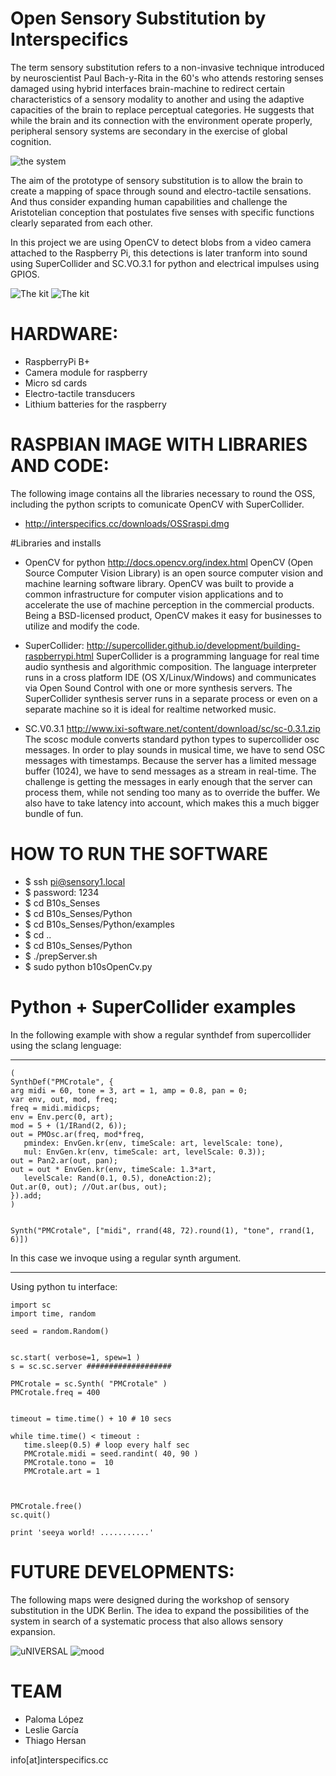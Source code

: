 # Open Sensory Substitution by Interspecifics

The term sensory substitution refers to a non-invasive technique introduced by neuroscientist Paul Bach-y-Rita in the 60's who attends restoring senses damaged using hybrid interfaces brain-machine to redirect certain characteristics of a sensory modality to another and using the adaptive capacities of the brain to replace perceptual categories. He suggests that while the brain and its connection with the environment operate properly, peripheral sensory systems are secondary in the exercise of global cognition.

![the system](https://github.com/Lessnullvoid/B10s_Senses/blob/master/SensorySubMap.jpg?raw=true)

The aim of the prototype of sensory substitution is to allow the brain to create a mapping of space through sound and electro-tactile sensations. And thus consider expanding human capabilities and challenge the Aristotelian conception that postulates five senses with specific functions clearly separated from each other.

In this project we are using OpenCV to detect blobs from a video camera attached to the Raspberry Pi, this detections is later tranform into sound using SuperCollider and SC.VO.3.1 for python and electrical impulses using GPIOS.

![The kit](https://github.com/Lessnullvoid/B10s_Senses/blob/master/imgs/18807535644_e66a302e5a_k.jpg?raw=true)
![The kit](https://github.com/Lessnullvoid/B10s_Senses/blob/master/imgs/19434279301_c247439d17_k.jpg?raw=true)

# HARDWARE:
- RaspberryPi B+
- Camera module for raspberry 
- Micro sd cards  
- Electro-tactile transducers 
- Lithium batteries for the raspberry 

# RASPBIAN IMAGE WITH LIBRARIES AND CODE:
The following image contains all the libraries necessary to round the OSS, including the python scripts to comunicate OpenCV with SuperCollider. 

- http://interspecifics.cc/downloads/OSSraspi.dmg

#Libraries and installs

- OpenCV for python 
  http://docs.opencv.org/index.html
OpenCV (Open Source Computer Vision Library) is an open source computer vision and machine learning software library. OpenCV was built to provide a common infrastructure for computer vision applications and to accelerate the use of machine perception in the commercial products. Being a BSD-licensed product, OpenCV makes it easy for businesses to utilize and modify the code.

- SuperCollider: 
  http://supercollider.github.io/development/building-raspberrypi.html
SuperCollider is a programming language for real time audio synthesis and algorithmic composition.
The language interpreter runs in a cross platform IDE (OS X/Linux/Windows) and communicates via Open Sound Control with one or more synthesis servers. The SuperCollider synthesis server runs in a separate process or even on a separate machine so it is ideal for realtime networked music.

- SC.V0.3.1 
  http://www.ixi-software.net/content/download/sc/sc-0.3.1.zip
The scosc module converts standard python types to supercollider osc messages.
In order to play sounds in musical time, we have to send OSC messages with timestamps. Because the server has a limited message buffer (1024), we have to send messages as a stream in real-time. The challenge is getting the messages in early enough that the server can process them, while not sending too many as to override the buffer. We also have to take latency into account, which makes this a much bigger bundle of fun.

# HOW TO RUN THE SOFTWARE

- $ ssh pi@sensory1.local
- $ password: 1234
- $ cd B10s_Senses
- $ cd B10s_Senses/Python 
- $ cd B10s_Senses/Python/examples 
- $ cd ..
- $ cd B10s_Senses/Python
- $ ./prepServer.sh 
- $ sudo python b10sOpenCv.py


# Python + SuperCollider examples

In the following example with show a regular synthdef from supercollider using the sclang lenguage:

___________________________
 ```
(
SynthDef("PMCrotale", {
arg midi = 60, tone = 3, art = 1, amp = 0.8, pan = 0;
var env, out, mod, freq;
freq = midi.midicps;
env = Env.perc(0, art);
mod = 5 + (1/IRand(2, 6));
out = PMOsc.ar(freq, mod*freq,
	pmindex: EnvGen.kr(env, timeScale: art, levelScale: tone),
	mul: EnvGen.kr(env, timeScale: art, levelScale: 0.3));
out = Pan2.ar(out, pan);
out = out * EnvGen.kr(env, timeScale: 1.3*art,
	levelScale: Rand(0.1, 0.5), doneAction:2);
Out.ar(0, out); //Out.ar(bus, out);
}).add;
)


Synth("PMCrotale", ["midi", rrand(48, 72).round(1), "tone", rrand(1, 6)])
 ```
In this case we invoque using a regular synth argument.

___________________________

Using python tu interface:
 ```
import sc
import time, random

seed = random.Random()


sc.start( verbose=1, spew=1 )
s = sc.sc.server ###################

PMCrotale = sc.Synth( "PMCrotale" )
PMCrotale.freq = 400


timeout = time.time() + 10 # 10 secs

while time.time() < timeout :
    time.sleep(0.5) # loop every half sec
    PMCrotale.midi = seed.randint( 40, 90 )
    PMCrotale.tono =  10
    PMCrotale.art = 1



PMCrotale.free()
sc.quit()

print 'seeya world! ...........'

 ```
# FUTURE DEVELOPMENTS:

The following maps were designed during the workshop of sensory substitution in the UDK Berlin. The idea to expand the possibilities of the system in search of a systematic process that also allows sensory expansion.

![uNIVERSAL](https://github.com/Lessnullvoid/B10s_Senses/blob/master/workshop/Sensory_Substitution_Liang.png?raw=true)
![mood](https://github.com/Lessnullvoid/B10s_Senses/blob/master/workshop/moodSensor.png?raw=true)

# TEAM
- Paloma López
- Leslie García
- Thiago Hersan

info[at]interspecifics.cc




